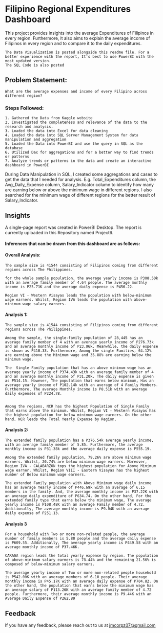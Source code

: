 
# Filipino Regional Expenditures Dashboard

This project provides insights into the average Expenditures of Filipinos in every region. Furthermore, It also aims to explain the average income of Filipinos in every region and to compare it to the daily expenditures.

    The Data Visualization is posted alongside this readme file. For a better experience with the report, It's best to use PowerBI with the most updated version. 
    The SQL Code is also posted

## Problem Statement:
    What are the average expenses and income of every Filipino across different region?

### Steps Followed:
    1. Gathered the Data from Kaggle website
    2. Investigated the completeness and relevance of the data to the research and analysis.
    3. Loaded the data into Excel for data cleaning
    4. Loaded the data into SQL Server Management System for data manipulation and aggregation
    5. Loaded the Data into PowerBI and use the query in SQL as the database
    6. Utilized Dax for aggregations and for a better way to find trends or patterns
    7. Analyze trends or patterns in the data and create an interactive dashboard in PowerBI

During Data Manipulation in SQL, I created some aggregations and cases to get the data that I needed for analysis. E.g. Total_Expenditures column, the Avg_Daily_Expense column, Salary_Indicator column to identify how many are earning below or above the minimum wage in different regions. I also searched for the minimum wage of different regions for the better result of Salary_Indicator.

## Insights 
A single-page report was created in PowerBI Desktop. The report is currently uploaded in this Repository named Project6. 

#### Inferences that can be drawn from this dashboard are as follows:

#### Overall Analysis:

	The sample size is 41544 consisting of Filipinos coming from different regions across The Philippines. 

	for the whole sample population, the average yearly income is P308.50k with an average family member of 4.64 people. The average monthly income is P25.71K and the average daily expense is P456.22.
	
	Region VI - Western Visayas leads the population with below-minimum wage earners. Whilst, Region IVA leads the population with above-minimum wage salary earners. 


#### Analysis 1:

	The sample size is 41544 consisting of Filipinos coming from different regions across The Philippines. 

	Among the sample, the single-family population of 28,445 has an average family member of 4 with an average yearly income of P276.73k and an average monthly income of P23.06k. Meanwhile, the daily expense is shown as P410.33. Furthermore, Among the single Families, 64.12% are earning above the Minimum wage and 35.88% are earning below the minimum wage. 

	The  Single Family population that has an above minimum wage has an average yearly income of P374.43k with an average family member of 4 and an average monthly income of P31.20k. The daily expense is given as P514.15. However, The population that earns below minimum, Has an average yearly income of P102.14k with an average of 4 Family Members. Furthermore, The average Monthly income is P8.51k with an average daily expenses of P224.78. 


	Among the regions, NCR has the highest Population of Single Family that earns above the minimum. Whilst, Region VI - Western Visayas has the highest population for below minimum wage earners. On the other hand, NCR leads the Total Yearly Expense by Region. 

#### Analysis 2: 

	The extended family population has a P376.54k average yearly income, with an average family member of 5.85. Furthermore, the average monthly income is P31.38k and the average daily expense is P555.19. 
	
	Among the extended family population, 79.26% are above minimum wage earners. Whilst, 20.74% are below minimum wage earners. Moreover, Region IVA - CALABARZON tops the highest population for Above Minimum wage earner. Whilst, Region VIII - Eastern Visayas has the highest number of Below minimum wage earners.

	The extended Family population with Above Minimum wage daily income has an average Yearly income of P446.69k with an average of 6.15 members in the family. And, the average monthly income is P37.22K with an average daily expenditure of P634.74. On the other hand, For the extended family type that earns below the minimum wage, The average yearly income is P108.48K with an average Family member of 4.72. Additionally, The average monthly income is P9.04K with an average daily expense of P251.13.


#### Analysis 3

	For a household with Two or more non-related people, the average number of family members is 5.80 people and the average daily expense is P609.55. Additionally, The average yearly income is P449.58 with an average monthly income of P37.46K. 

	CARAGA region leads the total yearly expense by region. The population of above-minimum salary earners is 78.44% and the remaining 21.56% is composed of below-minimum salary earners. 

	The average yearly income of Two or more non-related people household is P542.00K with an average members of 6.10 people. Their average monthly income is P45.17K with an average daily expense of P704.82. On the other hand, the population that earns below the minimum wage has an average salary of P113.26K with an average family member of 4.72 people. Furthermore, their average monthly income is P9.44K with an Average Daily Expense of P262.89




## Feedback

If you have any feedback, please reach out to us at jmcorpz07@gmail.com


